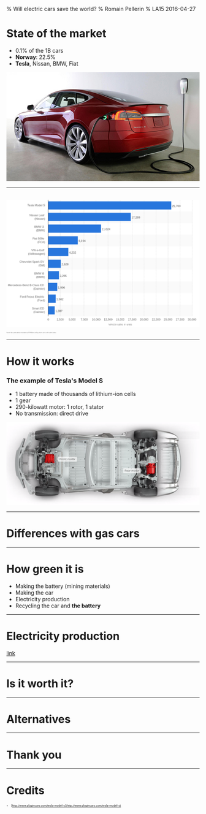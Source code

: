 % Will electric cars save the world?
% Romain Pellerin
% LA15 2016-04-27

# State of the market

* 0.1% of the 1B cars
* **Norway**: 22.5%
* **Tesla**, Nissan, BMW, Fiat

<img src="assets/models.jpg" alt="Tesla Model S" class="w50"/>

<div class="pages" />

-------------------------------------------

<br />
<img src="assets/marketshare.png" alt="Market Share" class="w90"/><br />
<span style="font-size: .2em; color: gray">Source: http://www.statista.com/statistics/257966/best-selling-electric-cars-in-the-united-states/</span>

<div class="pages" />

-------------------------------------------

# How it works
### The example of Tesla's Model S

* 1 battery made of thousands of lithium-ion cells
* 1 gear
* 290-kilowatt motor: 1 rotor, 1 stator
* No transmission: direct drive

<img src="assets/chassis.png" alt="Tesla Model S Chassis" class="w50"/>

<div class="pages" />

-------------------------------------------

# Differences with gas cars

<div class="pages" />

-------------------------------------------

# How green it is

* Making the battery (mining materials)
* Making the car
* Electricity production
* Recycling the car and **the battery**

<div class="pages" />

-------------------------------------------

# Electricity production

[link](http://www.citylab.com/weather/2015/06/where-electric-vehicles-actually-cause-more-pollution-than-gas-cars/397136/)

<div class="pages" />

-------------------------------------------

# Is it worth it?

<div class="pages" />

-------------------------------------------

# Alternatives

<div class="pages" />

-------------------------------------------

# Thank you

-------------------------------------------

# Credits

<div style="font-size: .5em;">

* [http://www.plugincars.com/tesla-model-s](http://www.plugincars.com/tesla-model-s)

</div>
